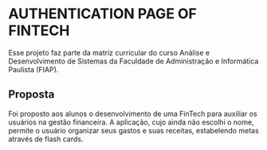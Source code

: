 # AUTHENTICATION PAGE OF FINTECH

Esse projeto faz parte da matriz curricular do curso Análise e Desenvolvimento de Sistemas da Faculdade de Administração e Informática Paulista (FIAP).

## Proposta
Foi proposto aos alunos o desenvolvimento de uma FinTech para auxiliar os usuários na gestão financeira. A aplicação, cujo ainda não escolhi o nome, permite o usuário organizar seus gastos e suas receitas, estabelendo metas através de flash cards.
